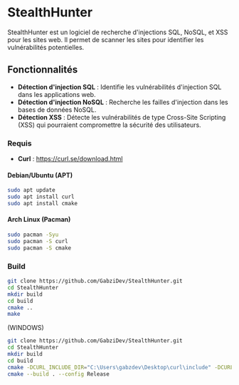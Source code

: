 # StealthHunter

StealthHunter est un logiciel de recherche d'injections SQL, NoSQL, et XSS pour les sites web. Il permet de scanner les sites pour identifier les vulnérabilités potentielles.

## Fonctionnalités

- **Détection d'injection SQL** : Identifie les vulnérabilités d'injection SQL dans les applications web.
- **Détection d'injection NoSQL** : Recherche les failles d'injection dans les bases de données NoSQL.
- **Détection XSS** : Détecte les vulnérabilités de type Cross-Site Scripting (XSS) qui pourraient compromettre la sécurité des utilisateurs.

### Requis
- **Curl** : https://curl.se/download.html

#### Debian/Ubuntu (APT)
```bash
sudo apt update
sudo apt install curl
sudo apt install cmake 
```

#### Arch Linux (Pacman)
```bash
sudo pacman -Syu
sudo pacman -S curl
sudo pacman -S cmake
```

### Build
```bash
git clone https://github.com/GabziDev/StealthHunter.git
cd StealthHunter
mkdir build
cd build
cmake ..
make
```

(WINDOWS)
```bash
git clone https://github.com/GabziDev/StealthHunter.git
cd StealthHunter
mkdir build
cd build
cmake -DCURL_INCLUDE_DIR="C:\Users\gabzdev\Desktop\curl\include" -DCURL_LIBRARY="C:\Users\gabzdev\Desktop\curl\build\lib\libcurl.dll.a" ..
cmake --build . --config Release
```

